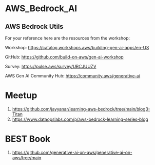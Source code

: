 # AWS_Bedrock_AI
## AWS Bedrock Utils 

For your reference here are the resources from the workshop:

Workshop: https://catalog.workshops.aws/building-gen-ai-apps/en-US

GitHub: https://github.com/build-on-aws/gen-ai-workshop


Survey: https://pulse.aws/survey/UBCJUUZV

AWS Gen AI Community Hub: https://community.aws/generative-ai



# Meetup
1. https://github.com/jayyanar/learning-aws-bedrock/tree/main/blog3-Titan
2. https://www.dataopslabs.com/p/aws-bedrock-learning-series-blog


# BEST Book
1. https://github.com/generative-ai-on-aws/generative-ai-on-aws/tree/main
